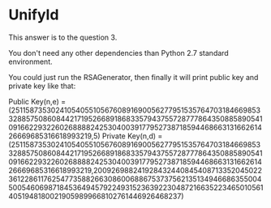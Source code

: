 # UnifyId

This answer is to the question 3.

You don't need any other dependencies than Python 2.7 standard environment.

You could just run the RSAGenerator, then finally it will print public key and private key like that:

Public Key(n,e) = (25115873530241054055105676089169005627795153576470318466985332885750860844217195266891868335794375572877786435088589054109166229322602688882425304003917795273871859446866313166261426669685316618993219,5)
Private Key(n,d) = (25115873530241054055105676089169005627795153576470318466985332885750860844217195266891868335794375572877786435088589054109166229322602688882425304003917795273871859446866313166261426669685316618993219,20092698824192843244084540871335204502236122861176254773588266308600688675373756213513494668635500450054606987184536494579224931523639223048721663522346501056140519481800219059899668102761446926468237)
